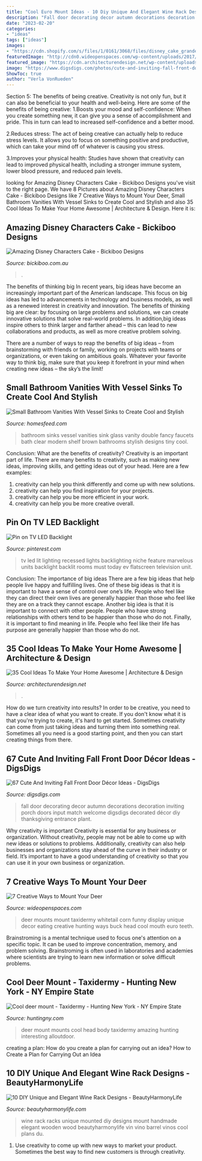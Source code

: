 ```yaml
---
title: "Cool Euro Mount Ideas - 10 Diy Unique And Elegant Wine Rack Designs"
description: "Fall door decorating decor autumn decorations decoration inviting porch doors input match welcome digsdigs decorated décor diy thanksgiving entrance plant"
date: "2023-02-20"
categories:
- "ideas"
tags: ["ideas"]
images:
- "https://cdn.shopify.com/s/files/1/0161/3068/files/disney_cake_grande.jpg?868"
featuredImage: "http://cdn0.wideopenspaces.com/wp-content/uploads/2017/04/Mount-2.jpg"
featured_image: "https://cdn.architecturendesign.net/wp-content/uploads/2014/09/33-television-mounted-bed1.jpg"
image: "https://www.digsdigs.com/photos/cute-and-inviting-fall-front-door-decor-ideas-1-554x904.jpg"
ShowToc: true
author: "Verla VonRueden"
---
```



Section 5: The benefits of being creative.
Creativity is not only fun, but it can also be beneficial to your health and well-being. Here are some of the benefits of being creative:
1.Boosts your mood and self-confidence: When you create something new, it can give you a sense of accomplishment and pride. This in turn can lead to increased self-confidence and a better mood.

2.Reduces stress: The act of being creative can actually help to reduce stress levels. It allows you to focus on something positive and productive, which can take your mind off of whatever is causing you stress.

3.Improves your physical health: Studies have shown that creativity can lead to improved physical health, including a stronger immune system, lower blood pressure, and reduced pain levels.


	

		
looking for Amazing Disney Characters Cake - Bickiboo Designs you've visit to the right page. We have 8 Pictures about Amazing Disney Characters Cake - Bickiboo Designs like 7 Creative Ways to Mount Your Deer, Small Bathroom Vanities With Vessel Sinks to Create Cool and Stylish and also 35 Cool Ideas To Make Your Home Awesome | Architecture &amp; Design. Here it is:
		
    
## Amazing Disney Characters Cake - Bickiboo Designs

<img loading=lazy src="https://cdn.shopify.com/s/files/1/0161/3068/files/disney_cake_grande.jpg?868" onerror="this.onerror=null;this.src='https://tse4.mm.bing.net/th?id=OIP.Vuiy4RClN-qdoTlUl1-isQAAAA&amp;pid=15.1';" alt="Amazing Disney Characters Cake - Bickiboo Designs">

_Source: bickiboo.com.au_

>. 

	

The benefits of thinking big
In recent years, big ideas have become an increasingly important part of the American landscape. This focus on big ideas has led to advancements in technology and business models, as well as a renewed interest in creativity and innovation.
The benefits of thinking big are clear: by focusing on large problems and solutions, we can create innovative solutions that solve real-world problems. In addition,big ideas inspire others to think larger and farther ahead – this can lead to new collaborations and products, as well as more creative problem solving.

There are a number of ways to reap the benefits of big ideas – from brainstorming with friends or family, working on projects with teams or organizations, or even taking on ambitious goals. Whatever your favorite way to think big, make sure that you keep it forefront in your mind when creating new ideas – the sky’s the limit!

    
## Small Bathroom Vanities With Vessel Sinks To Create Cool And Stylish

<img loading=lazy src="https://homesfeed.com/wp-content/uploads/2015/09/small-bathroom-vanities-with-vessel-sinks-in-modern-design-with-glass-mount-shelf-and-stylish-sink-plus-double-mirrors-on-tiling-wall.jpg" onerror="this.onerror=null;this.src='https://tse4.mm.bing.net/th?id=OIP.X_ol8TdQ6x-cwOJT-491QAHaJ4&amp;pid=15.1';" alt="Small Bathroom Vanities With Vessel Sinks to Create Cool and Stylish">

_Source: homesfeed.com_

>bathroom sinks vessel vanities sink glass vanity double fancy faucets bath clear modern shelf brown bathrooms stylish designs tiny cool. 

	

Conclusion: What are the benefits of creativity?
Creativity is an important part of life. There are many benefits to creativity, such as making new ideas, improving skills, and getting ideas out of your head. Here are a few examples: 
1. creativity can help you think differently and come up with new solutions.
2. creativity can help you find inspiration for your projects.
3. creativity can help you be more efficient in your work.
4. creativity can help you be more creative overall.

    
## Pin On TV LED Backlight

<img loading=lazy src="https://i.pinimg.com/736x/32/10/2a/32102ab1342df6f955bd78c1118682f2--tv-rooms-media-rooms.jpg" onerror="this.onerror=null;this.src='https://tse2.mm.bing.net/th?id=OIP.Dms2qPuiTFKDaGa2nyMQ0gHaF3&amp;pid=15.1';" alt="Pin on TV LED Backlight">

_Source: pinterest.com_

>tv led lit lighting recessed lights backlighting niche feature marvelous units backlight backlit rooms must today ev flatscreen television unit. 

	

Conclusion: The importance of big ideas
There are a few big ideas that help people live happy and fulfilling lives. One of these big ideas is that it is important to have a sense of control over one’s life. People who feel like they can direct their own lives are generally happier than those who feel like they are on a track they cannot escape. Another big idea is that it is important to connect with other people. People who have strong relationships with others tend to be happier than those who do not. Finally, it is important to find meaning in life. People who feel like their life has purpose are generally happier than those who do not.

    
## 35 Cool Ideas To Make Your Home Awesome | Architecture &amp; Design

<img loading=lazy src="https://cdn.architecturendesign.net/wp-content/uploads/2014/09/33-television-mounted-bed1.jpg" onerror="this.onerror=null;this.src='https://tse3.mm.bing.net/th?id=OIP.SUSbF7kgSKpEmqr2Rt4K1gHaEv&amp;pid=15.1';" alt="35 Cool Ideas To Make Your Home Awesome | Architecture &amp; Design">

_Source: architecturendesign.net_

>. 

	

How do we turn creativity into results?
In order to be creative, you need to have a clear idea of what you want to create. If you don't know what it is that you're trying to create, it's hard to get started. Sometimes creativity can come from just taking ideas and turning them into something real. Sometimes all you need is a good starting point, and then you can start creating things from there.

    
## 67 Cute And Inviting Fall Front Door Décor Ideas - DigsDigs

<img loading=lazy src="https://www.digsdigs.com/photos/cute-and-inviting-fall-front-door-decor-ideas-1-554x904.jpg" onerror="this.onerror=null;this.src='https://tse1.mm.bing.net/th?id=OIP.qYOMTh6etj68iADutzdUZwHaMF&amp;pid=15.1';" alt="67 Cute And Inviting Fall Front Door Décor Ideas - DigsDigs">

_Source: digsdigs.com_

>fall door decorating decor autumn decorations decoration inviting porch doors input match welcome digsdigs decorated décor diy thanksgiving entrance plant. 

	

Why creativity is important
Creativity is essential for any business or organization. Without creativity, people may not be able to come up with new ideas or solutions to problems. Additionally, creativity can also help businesses and organizations stay ahead of the curve in their industry or field. It’s important to have a good understanding of creativity so that you can use it in your own business or organization.

    
## 7 Creative Ways To Mount Your Deer

<img loading=lazy src="http://cdn0.wideopenspaces.com/wp-content/uploads/2017/04/Mount-2.jpg" onerror="this.onerror=null;this.src='https://tse4.mm.bing.net/th?id=OIP.zRZg9s283fEY-XjX4lyVawHaLH&amp;pid=15.1';" alt="7 Creative Ways to Mount Your Deer">

_Source: wideopenspaces.com_

>deer mounts mount taxidermy whitetail corn funny display unique decor eating creative hunting ways buck head cool mouth euro teeth. 

	

Brainstroming is a mental technique used to focus one's attention on a specific topic. It can be used to improve concentration, memory, and problem solving. Brainstroming is often used in laboratories and academies where scientists are trying to learn new information or solve difficult problems.

    
## Cool Deer Mount - Taxidermy - Hunting New York - NY Empire State

<img loading=lazy src="https://huntingny.com/forums/uploads/monthly_2018_03/28167797_1845933992085105_863609429651299279_n.jpg.05b46b7ac2799cb64af41a94ab7d7f9e.jpg" onerror="this.onerror=null;this.src='https://tse4.mm.bing.net/th?id=OIP.gT5o4HOjQZWjVw9x11ao7gHaJ4&amp;pid=15.1';" alt="Cool deer mount - Taxidermy - Hunting New York - NY Empire State">

_Source: huntingny.com_

>deer mount mounts cool head body taxidermy amazing hunting interesting alloutdoor. 

	

creating a plan: How do you create a plan for carrying out an idea?
How to Create a Plan for Carrying Out an Idea

    
## 10 DIY Unique And Elegant Wine Rack Designs - BeautyHarmonyLife

<img loading=lazy src="https://beautyharmonylife.com/wp-content/uploads/2014/04/24-Unique-Handmade-Wine-Rack-Designs-17-630x843.jpg" onerror="this.onerror=null;this.src='https://tse2.mm.bing.net/th?id=OIP.n-_sTAG3KrrNp7GiS70ywwHaJ6&amp;pid=15.1';" alt="10 DIY Unique and Elegant Wine Rack Designs - BeautyHarmonyLife">

_Source: beautyharmonylife.com_

>wine rack racks unique mounted diy designs mount handmade elegant wooden wood beautyharmonylife vin vino barrel vinos cool plans du. 

	

1. Use creativity to come up with new ways to market your product. Sometimes the best way to find new customers is through creativity.

